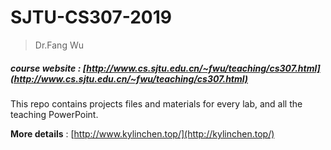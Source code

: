 # SJTU-CS307-2019

> Dr.Fang Wu

##### course website : [http://www.cs.sjtu.edu.cn/~fwu/teaching/cs307.html](http://www.cs.sjtu.edu.cn/~fwu/teaching/cs307.html)

This repo contains projects files and materials for every lab, and all the teaching PowerPoint.

**More details** : [http://www.kylinchen.top/](http://kylinchen.top/)

